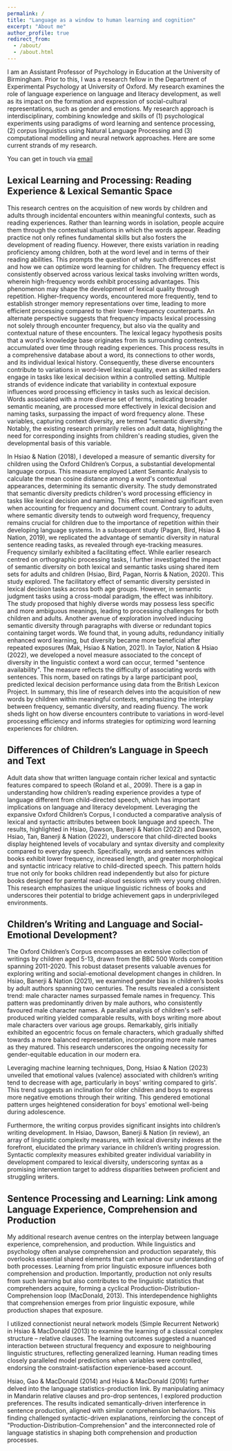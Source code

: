 ```yaml
---
permalink: /
title: "Language as a window to human learning and cognition"
excerpt: "About me"
author_profile: true
redirect_from: 
  - /about/
  - /about.html
---
```


I am an Assistant Professor of Psychology in Education at the University of Birmingham. Prior to this, I was a research fellow in the Department of Experimental Psychology at University of Oxford. My research examines the role of language experience on language and literacy development, as well as its impact on the formation and expression of social-cultural representations, such as gender and emotions. My research approach is interdisciplinary, combining knowledge and skills of (1) psychological experiments using paradigms of word learning and sentence processing, (2) corpus linguistics using Natural Language Processing and (3) computational modelling and neural network approaches. Here are some current strands of my research.

You can get in touch via [email](mailto:y.hsiao@bham.ac.uk)


Lexical Learning and Processing: Reading Experience & Lexical Semantic Space 
------
This research centres on the acquisition of new words by children and adults through incidental encounters within meaningful contexts, such as reading experiences. Rather than learning words in isolation, people acquire them through the contextual situations in which the words appear. Reading practice not only refines fundamental skills but also fosters the development of reading fluency. However, there exists variation in reading proficiency among children, both at the word level and in terms of their reading abilities. This prompts the question of why such differences exist and how we can optimize word learning for children.
The frequency effect is consistently observed across various lexical tasks involving written words, wherein high-frequency words exhibit processing advantages. This phenomenon may shape the development of lexical quality through repetition. Higher-frequency words, encountered more frequently, tend to establish stronger memory representations over time, leading to more efficient processing compared to their lower-frequency counterparts. An alternate perspective suggests that frequency impacts lexical processing not solely through encounter frequency, but also via the quality and contextual nature of these encounters. The lexical legacy hypothesis posits that a word's knowledge base originates from its surrounding contexts, accumulated over time through reading experiences. This process results in a comprehensive database about a word, its connections to other words, and its individual lexical history. Consequently, these diverse encounters contribute to variations in word-level lexical quality, even as skilled readers engage in tasks like lexical decision within a controlled setting.
Multiple strands of evidence indicate that variability in contextual exposure influences word processing efficiency in tasks such as lexical decision. Words associated with a more diverse set of terms, indicating broader semantic meaning, are processed more effectively in lexical decision and naming tasks, surpassing the impact of word frequency alone. These variables, capturing context diversity, are termed "semantic diversity." Notably, the existing research primarily relies on adult data, highlighting the need for corresponding insights from children's reading studies, given the developmental basis of this variable.

In Hsiao & Nation (2018), I developed a measure of semantic diversity for children using the Oxford Children’s Corpus, a substantial developmental language corpus. This measure employed Latent Semantic Analysis to calculate the mean cosine distance among a word's contextual appearances, determining its semantic diversity. The study demonstrated that semantic diversity predicts children's word processing efficiency in tasks like lexical decision and naming. This effect remained significant even when accounting for frequency and document count. Contrary to adults, where semantic diversity tends to outweigh word frequency, frequency remains crucial for children due to the importance of repetition within their developing language systems. In a subsequent study (Pagan, Bird, Hsiao & Nation, 2019), we replicated the advantage of semantic diversity in natural sentence reading tasks, as revealed through eye-tracking measures. Frequency similarly exhibited a facilitating effect.
While earlier research centred on orthographic processing tasks, I further investigated the impact of semantic diversity on both lexical and semantic tasks using shared item sets for adults and children (Hsiao, Bird, Pagan, Norris & Nation, 2020). This study explored. The facilitatory effect of semantic diversity persisted in lexical decision tasks across both age groups. However, in semantic judgment tasks using a cross-modal paradigm, the effect was inhibitory. The study proposed that highly diverse words may possess less specific and more ambiguous meanings, leading to processing challenges for both children and adults.
Another avenue of exploration involved inducing semantic diversity through paragraphs with diverse or redundant topics containing target words. We found that, in young adults, redundancy initially enhanced word learning, but diversity became more beneficial after repeated exposures (Mak, Hsiao & Nation, 2021). In Taylor, Nation & Hsiao (2022), we developed a novel measure associated to the concept of diversity in the linguistic context a word can occur, termed "sentence availability". The measure reflects the difficulty of associating words with sentences. This norm, based on ratings by a large participant pool, predicted lexical decision performance using data from the British Lexicon Project.
In summary, this line of research delves into the acquisition of new words by children within meaningful contexts, emphasizing the interplay between frequency, semantic diversity, and reading fluency. The work sheds light on how diverse encounters contribute to variations in word-level processing efficiency and informs strategies for optimizing word learning experiences for children.


Differences of Children’s Language in Speech and Text
------
Adult data show that written language contain richer lexical and syntactic features compared to speech (Roland et al., 2009). There is a gap in understanding how children’s reading experience provides a type of language different from child-directed speech, which has important implications on language and literacy development. Leveraging the expansive Oxford Children’s Corpus, I conducted a comparative analysis of lexical and syntactic attributes between book language and speech. The results, highlighted in Hsiao, Dawson, Banerji & Nation (2022) and Dawson, Hsiao, Tan, Banerji & Nation (2022), underscore that child-directed books display heightened levels of vocabulary and syntax diversity and complexity compared to everyday speech. Specifically, words and sentences within books exhibit lower frequency, increased length, and greater morphological and syntactic intricacy relative to child-directed speech. This pattern holds true not only for books children read independently but also for picture books designed for parental read-aloud sessions with very young children. This research emphasizes the unique linguistic richness of books and underscores their potential to bridge achievement gaps in underprivileged environments.

Children’s Writing and Language and Social-Emotional Development?
------
The Oxford Children’s Corpus encompasses an extensive collection of writings by children aged 5-13, drawn from the BBC 500 Words competition spanning 2011-2020. This robust dataset presents valuable avenues for exploring writing and social-emotional development changes in children. In Hsiao, Banerji & Nation (2021), we examined gender bias in children’s books by adult authors spanning two centuries. The results revealed a consistent trend: male character names surpassed female names in frequency. This pattern was predominantly driven by male authors, who consistently favoured male character names. A parallel analysis of children's self-produced writing yielded comparable results, with boys writing more about male characters over various age groups. Remarkably, girls initially exhibited an egocentric focus on female characters, which gradually shifted towards a more balanced representation, incorporating more male names as they matured. This research underscores the ongoing necessity for gender-equitable education in our modern era.

Leveraging machine learning techniques, Dong, Hsiao & Nation (2023) unveiled that emotional values (valence) associated with children’s writing tend to decrease with age, particularly in boys' writing compared to girls'. This trend suggests an inclination for older children and boys to express more negative emotions through their writing. This gendered emotional pattern urges heightened consideration for boys' emotional well-being during adolescence.

Furthermore, the writing corpus provides significant insights into children’s writing development. In Hsiao, Dawson, Banerji & Nation (in review), an array of linguistic complexity measures, with lexical diversity indexes at the forefront, elucidated the primary variance in children’s writing progression. Syntactic complexity measures exhibited greater individual variability in development compared to lexical diversity, underscoring syntax as a promising intervention target to address disparities between proficient and struggling writers.


Sentence Processing and Learning: Link among Language Experience, Comprehension and Production  
------
My additional research avenue centres on the interplay between language experience, comprehension, and production. While linguistics and psychology often analyse comprehension and production separately, this overlooks essential shared elements that can enhance our understanding of both processes. Learning from prior linguistic exposure influences both comprehension and production. Importantly, production not only results from such learning but also contributes to the linguistic statistics that comprehenders acquire, forming a cyclical Production-Distribution-Comprehension loop (MacDonald, 2013). This interdependence highlights that comprehension emerges from prior linguistic exposure, while production shapes that exposure.

I utilized connectionist neural network models (Simple Recurrent Network) in Hsiao & MacDonald (2013) to examine the learning of a classical complex structure – relative clauses. The learning outcomes suggested a nuanced interaction between structural frequency and exposure to neighbouring linguistic structures, reflecting generalized learning. Human reading times closely paralleled model predictions when variables were controlled, endorsing the constraint-satisfaction experience-based account.

Hsiao, Gao & MacDonald (2014) and Hsiao & MacDonald (2016) further delved into the language statistics-production link. By manipulating animacy in Mandarin relative clauses and pro-drop sentences, I explored production preferences. The results indicated semantically-driven interference in sentence production, aligned with similar comprehension behaviors. This finding challenged syntactic-driven explanations, reinforcing the concept of "Production-Distribution-Comprehension" and the interconnected role of language statistics in shaping both comprehension and production processes. 

